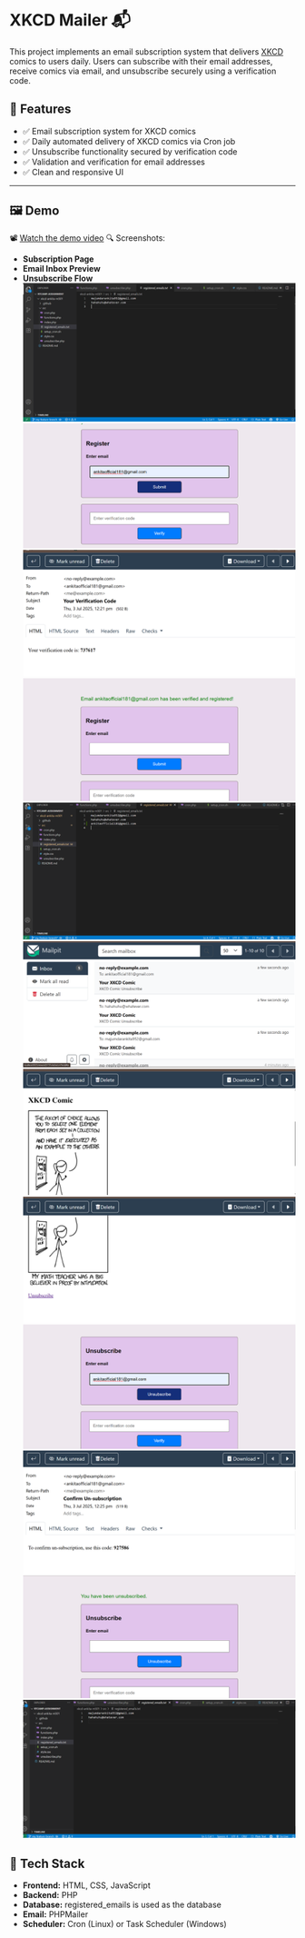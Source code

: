 # XKCD Mailer 📬

This project implements an email subscription system that delivers [XKCD](https://xkcd.com/) comics to users daily. Users can subscribe with their email addresses, receive comics via email, and unsubscribe securely using a verification code.

## 🔧 Features

- ✅ Email subscription system for XKCD comics
- ✅ Daily automated delivery of XKCD comics via Cron job
- ✅ Unsubscribe functionality secured by verification code
- ✅ Validation and verification for email addresses
- ✅ Clean and responsive UI

---

## 🖼️ Demo

📽️ [Watch the demo video](https://drive.google.com/file/d/1HjlqThzp6KRdG5qp64RKrf82yrKiUVRF/view?usp=sharing)
🔍 Screenshots:
- **Subscription Page**
- **Email Inbox Preview**  
- **Unsubscribe Flow**
    ![](./assets/1.png)
    ![](./assets/Screenshot%202025-07-03%20122135.png)
    ![](./assets/Screenshot%202025-07-03%20122246.png)
    ![](./assets/Screenshot%202025-07-03%20122332.png)
    ![](./assets/Screenshot%202025-07-03%20122406.png)
    ![](./assets/Screenshot%202025-07-03%20122459.png)
    ![](./assets/Screenshot%202025-07-03%20122519.png)
    ![](./assets/Screenshot%202025-07-03%20122532.png)
    ![](./assets/Screenshot%202025-07-03%20122551.png)
    ![](./assets/Screenshot%202025-07-03%20122607.png)
    ![](./assets/Screenshot%202025-07-03%20122629.png)
    ![](./assets/Screenshot%202025-07-03%20122655.png)
 


## 🧰 Tech Stack

- **Frontend:** HTML, CSS, JavaScript 
- **Backend:** PHP
- **Database:** registered_emails is used as the database
- **Email:** PHPMailer
- **Scheduler:** Cron (Linux) or Task Scheduler (Windows)



